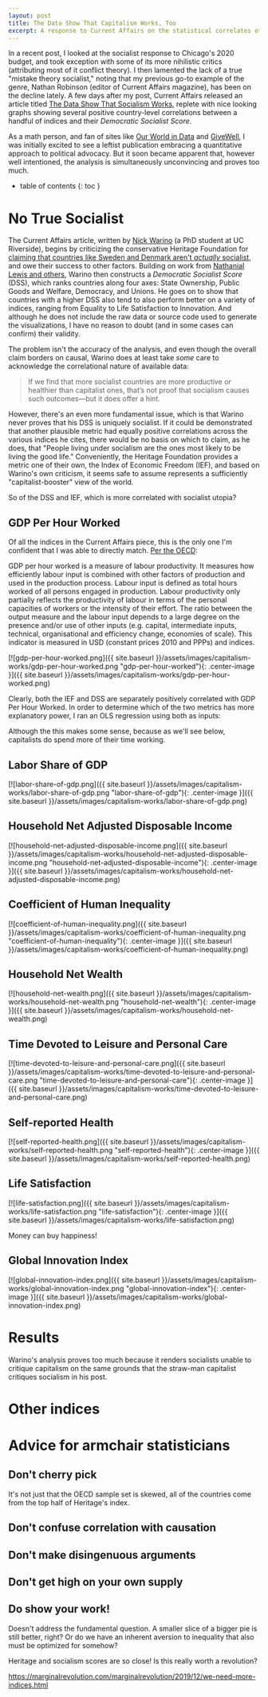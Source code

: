```yaml
---
layout: post
title: The Data Show That Capitalism Works, Too
excerpt: A response to Current Affairs on the statistical correlates of socialism.
---
```


In a recent post, I looked at the socialist response to Chicago's 2020 budget, and took exception with some of its more nihilistic critics (attributing most of it conflict theory). I then lamented the lack of a true "mistake theory socialist," noting that my previous go-to example of the genre, Nathan Robinson (editor of Current Affairs magazine), has been on the decline lately. A few days after my post, Current Affairs released an article titled [The Data Show That Socialism Works](https://www.currentaffairs.org/2019/12/the-data-show-that-socialism-works), replete with nice looking graphs showing several positive country-level correlations between a handful of indices and their _Democratic Socialist Score_.

As a math person, and fan of sites like [Our World in Data](https://ourworldindata.org/) and [GiveWell](https://www.givewell.org/), I was initially excited to see a leftist publication embracing a quantitative approach to political advocacy. But it soon became apparent that, however well intentioned, the analysis is simultaneously unconvincing and proves too much.

<!--more-->
* table of contents
{: toc }

# No True Socialist

The Current Affairs article, written by [Nick Warino](http://nickwarino.com/) (a PhD student at UC Riverside), begins by criticizing the conservative Heritage Foundation for [claiming that countries like Sweden and Denmark aren't _actually_ socialist](https://www.heritage.org/international-economies/commentary/why-democratic-socialists-cant-legitimately-claim-sweden-denmark), and owe their success to other factors. Building on work from [Nathanial Lewis and others](https://medium.com/@nslewis/a-scale-of-socialism-64e287c6d513), Warino then constructs a _Democratic Socialist Score_ (DSS), which ranks countries along four axes: State Ownership, Public Goods and Welfare, Democracy, and Unions. He goes on to show that countries with a higher DSS also tend to also perform better on a variety of indices, ranging from Equality to Life Satisfaction to Innovation. And although he does not include the raw data or source code used to generate the visualizations, I have no reason to doubt (and in some cases can confirm) their validity.

The problem isn't the accuracy of the analysis, and even though the overall claim borders on causal, Warino does at least take _some_ care to acknowledge the correlational nature of available data:

> If we find that more socialist countries are more productive or healthier than capitalist ones, that’s not proof that socialism causes such outcomes—but it does offer a hint.

However, there's an even more fundamental issue, which is that Warino never proves that his DSS is uniquely socialist. If it could be demonstrated that another plausible metric had equally positive correlations across the various indices he cites, there would be no basis on which to claim, as he does, that "People living under socialism are the ones most likely to be living the good life." Conveniently, the Heritage Foundation provides a metric one of their own, the Index of Economic Freedom (IEF), and based on Warino's own criticism, it seems safe to assume represents a sufficiently "capitalist-booster" view of the world.

So of the DSS and IEF, which is more correlated with socialist utopia?

## GDP Per Hour Worked

Of all the indices in the Current Affairs piece, this is the only one I'm confident that I was able to directly match. [Per the OECD](https://data.oecd.org/lprdty/gdp-per-hour-worked.htm):

GDP per hour worked is a measure of labour productivity. It measures how efficiently labour input is combined with other factors of production and used in the production process. Labour input is defined as total hours worked of all persons engaged in production. Labour productivity only partially reflects the productivity of labour in terms of the personal capacities of workers or the intensity of their effort. The ratio between the output measure and the labour input depends to a large degree on the presence and/or use of other inputs (e.g. capital, intermediate inputs, technical, organisational and efficiency change, economies of scale). This indicator is measured in USD (constant prices 2010 and PPPs) and indices.

[![gdp-per-hour-worked.png]({{ site.baseurl }}/assets/images/capitalism-works/gdp-per-hour-worked.png "gdp-per-hour-worked"){: .center-image }]({{ site.baseurl }}/assets/images/capitalism-works/gdp-per-hour-worked.png)

Clearly, both the IEF and DSS are separately positively correlated with GDP Per Hour Worked. In order to determine which of the two metrics has more explanatory power, I ran an OLS regression using both as inputs:



Although the this makes some sense, because as we'll see below, capitalists do spend more of their time working.

## Labor Share of GDP

[![labor-share-of-gdp.png]({{ site.baseurl }}/assets/images/capitalism-works/labor-share-of-gdp.png "labor-share-of-gdp"){: .center-image }]({{ site.baseurl }}/assets/images/capitalism-works/labor-share-of-gdp.png)



## Household Net Adjusted Disposable Income

[![household-net-adjusted-disposable-income.png]({{ site.baseurl }}/assets/images/capitalism-works/household-net-adjusted-disposable-income.png "household-net-adjusted-disposable-income"){: .center-image }]({{ site.baseurl }}/assets/images/capitalism-works/household-net-adjusted-disposable-income.png)



## Coefficient of Human Inequality

[![coefficient-of-human-inequality.png]({{ site.baseurl }}/assets/images/capitalism-works/coefficient-of-human-inequality.png "coefficient-of-human-inequality"){: .center-image }]({{ site.baseurl }}/assets/images/capitalism-works/coefficient-of-human-inequality.png)



## Household Net Wealth

[![household-net-wealth.png]({{ site.baseurl }}/assets/images/capitalism-works/household-net-wealth.png "household-net-wealth"){: .center-image }]({{ site.baseurl }}/assets/images/capitalism-works/household-net-wealth.png)



## Time Devoted to Leisure and Personal Care

[![time-devoted-to-leisure-and-personal-care.png]({{ site.baseurl }}/assets/images/capitalism-works/time-devoted-to-leisure-and-personal-care.png "time-devoted-to-leisure-and-personal-care"){: .center-image }]({{ site.baseurl }}/assets/images/capitalism-works/time-devoted-to-leisure-and-personal-care.png)



## Self-reported Health

[![self-reported-health.png]({{ site.baseurl }}/assets/images/capitalism-works/self-reported-health.png "self-reported-health"){: .center-image }]({{ site.baseurl }}/assets/images/capitalism-works/self-reported-health.png)



## Life Satisfaction

[![life-satisfaction.png]({{ site.baseurl }}/assets/images/capitalism-works/life-satisfaction.png "life-satisfaction"){: .center-image }]({{ site.baseurl }}/assets/images/capitalism-works/life-satisfaction.png)



Money can buy happiness!  

## Global Innovation Index

[![global-innovation-index.png]({{ site.baseurl }}/assets/images/capitalism-works/global-innovation-index.png "global-innovation-index"){: .center-image }]({{ site.baseurl }}/assets/images/capitalism-works/global-innovation-index.png)



# Results

Warino's analysis proves too much because it renders socialists unable to critique capitalism on the same grounds that the straw-man capitalist critiques socialism in his post.


# Other indices








# Advice for armchair statisticians

## Don't cherry pick

It's not just that the OECD sample set is skewed, all of the countries come from the top half of Heritage's index.

## Don't confuse correlation with causation

## Don't make disingenuous arguments


## Don't get high on your own supply


## Do show your work!


Doesn't address the fundamental question. A smaller slice of a bigger pie is still better, right? Or do we have an inherent aversion to inequality that also must be optimized for somehow?

Heritage and socialism scores are so close! Is this really worth a revolution?

https://marginalrevolution.com/marginalrevolution/2019/12/we-need-more-indices.html
